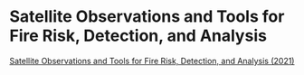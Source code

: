 # Satellite Observations and Tools for Fire Risk, Detection, and Analysis

[Satellite Observations and Tools for Fire Risk, Detection, and Analysis (2021)](https://appliedsciences.nasa.gov/join-mission/training/english/arset-satellite-observations-and-tools-fire-risk-detection-and)